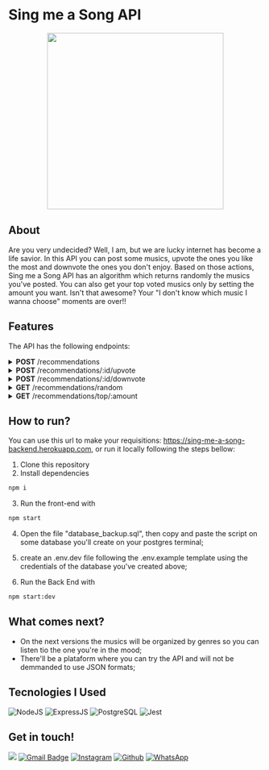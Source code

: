 # Sing me a Song API
<p align="center" >
 <img src = "https://user-images.githubusercontent.com/87671165/144729793-8aadf069-cdfa-4d51-89b5-17ebb9588b27.gif" height = "350px"/>
</p>

## About

Are you very undecided? Well, I am, but we are lucky internet has become a life savior. In this API you can post some musics, upvote the ones you like the most and downvote the ones you don't enjoy. Based on those actions, Sing me a Song API has an algorithm which returns randomly the musics you've posted. You can also get your top voted musics only by setting the amount you want. Isn't that awesome? Your "I don't know which music I wanna choose" moments are over!!

## Features

The API has the following endpoints:

<details>
    <summary><strong>POST</strong>  /recommendations</summary>
    
* Adds a new music recommendation. The requisition has to follow the pattern bellow:
    
    ```json
    {
    	"name": "PingFong - Baby Shark",
    	"youtubeLink": "https://www.youtube.com/watch?v=XqZsoesa55w",
    }
    ```
    
    - Validation
        - `name` is a mandatory string
        - `youtubeLink` must be a youtube domain link
    - Return
        - Returns the JSON of the music you've registered:
            ```json
            {
              "id": 5,
              "name": "PingFong - Baby Shark",
              "score": 0,
              "youtubeLink": "https://www.youtube.com/watch?v=XqZsoesa55w"
            }
            ```
</details> 

<details>
    <summary><strong>POST</strong>  /recommendations/:id/upvote</summary>
    
- Adds a point to the score of the recommendation you've chosen.
- Returns the recommendation with the new score
</details> 

<details>
    <summary><strong>POST</strong> /recommendations/:id/downvote</summary>
    
- Remove a point of the recommendation you've chosen.
- If the score gets bellow -5, the recommendation'll be deleted.
- Returns the recommendation with the new score
</details>

<details>
    <summary><strong>GET</strong> /recommendations/random</summary>
    
> Receives a random recommendation based on the algorithm bellow:
- **70% of the times**: a music which score is above 10 will be recommended randomly;
- **30% of the times**: a música which score is between -5 e 10 (included) will be recommended randomly;
- In case there are only above 10 scores or only bellow or equal to 10 scores, any music will be recommended;
- In case there are no musics on the database, a statusCode 404 will be returned;

- The answer will follow the pattern bellow:

         ```json
            {
              "id": 5,
              "name": "PingFong - Baby Shark",
              "score": 230,
              "youtubeLink": "https://www.youtube.com/watch?v=XqZsoesa55w"
            }
            ```
</details>


<details>
    <summary><strong>GET</strong> /recommendations/top/:amount</summary>
    
> Returns the musics with the highest scores. Returns the top x(`:amount` parameter of the endpoint) musics, sorted by score
(highest first)
    
            [
                {
                  "id": 5,
                  "name": "PingFong - Baby Shark",
                  "score": 230,
                  "youtubeLink": "https://www.youtube.com/watch?v=XqZsoesa55w"
                },
                {
                    "id": 12,
                    "name": "George Michael - Careless Whispers",
                    "youtubeLink": "https://www.youtube.com/watch?v=izGwDsrQ1eQ",
                    "score": 112
                },
                ...
            ]
</details>


## How to run?

You can use this url to make your requisitions: https://sing-me-a-song-backend.herokuapp.com, or run it locally following the steps bellow:

1. Clone this repository
2. Install dependencies
```bash
npm i
```
3. Run the front-end with
```bash
npm start
```
4. Open the file "database_backup.sql", then copy and paste the script on some database you'll create on your postgres terminal;

5. create an .env.dev file following the .env.example template using the credentials of the database you've created above;

6. Run the Back End with
```bash
npm start:dev
```

## What comes next?

- On the next versions the musics will be organized by genres so you can listen tio the one you're in the mood;
- There'll be a plataform where you can try the API and will not be demmanded to use JSON formats;

## Tecnologies I Used

![NodeJS](https://img.shields.io/badge/Node.js-43853D?style=flat-square&logo=node.js&logoColor=white)
![ExpressJS](https://img.shields.io/badge/Express.js-404D59?style=flat-square&logo=express&logoColor=white)
![PostgreSQL](https://img.shields.io/badge/PostgreSQL-316192?style=flat-square&logo=postgresql&logoColor=white)
![Jest](https://img.shields.io/badge/Jest-C21325?style=flat-square&logo=jest&logoColor=white)

## Get in touch!
[<img src="https://img.shields.io/badge/LinkedIn-0077B5?style=for-the-badge&logo=linkedin&logoColor=white" />](https://www.linkedin.com/in/pina-pedrolucas)
[![Gmail Badge](https://img.shields.io/badge/Gmail-D14836?style=for-the-badge&logo=gmail&logoColor=white)](mailto:pedrolucaspina22@gmail.com)
[![Instagram](https://img.shields.io/badge/Instagram-E4405F?style=for-the-badge&logo=instagram&logoColor=white)](https://www.instagram.com/pedrolpin4/)
[![Github](https://img.shields.io/badge/GitHub-100000?style=for-the-badge&logo=github&logoColor=white)](https://github.com/pedrolpin4)
[![WhatsApp](https://img.shields.io/badge/WhatsApp-25D366?style=for-the-badge&logo=whatsapp&logoColor=white)](https://api.whatsapp.com/send?phone=5521967431453&text=Olá,%20meu%20amigo!)

